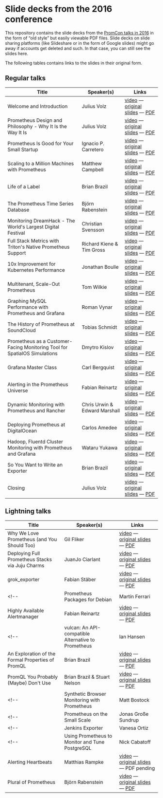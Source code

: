 # Slide decks from the 2016 conference

This repository contains the slide decks from the
[PromCon talks in 2016](http://promcon.io/2016-berlin/schedule/) in the form of
“old style” but easily viewable PDF files. Slide decks on slide sharing
platforms (like Slideshare or in the form of Google slides) might go away if
accounts get deleted and such. In that case, you can still see the slides here.

The following tables contains links to the slides in their original form.

## Regular talks

| Title | Speaker(s) | Links |
|-------|---------|------|
| Welcome and Introduction | Julius Volz | [video](https://www.youtube.com/watch?v=-JkxB0CiMjU) — [original slides](https://docs.google.com/presentation/d/1sUV-EUi2DbQ0DIHczkF_0a0892m9CMLk8_DaBcJLZO8/edit#slide=id.gae9988762_0_0) — [PDF](https://github.com/promcon/slides-2016/raw/master/01-Volz-Welcome_and_Introduction.pdf) |
| Prometheus Design and Philosophy - Why It Is the Way It Is | Julius Volz | [video](https://www.youtube.com/watch?v=4DzoajMs4DM) — [original slides](https://docs.google.com/presentation/d/1HO7_rRgOa8w86yDtlD6771mM2e6VuIvluPfPrmrqc1E/edit?usp=sharing) — [PDF](https://github.com/promcon/slides-2016/raw/master/02-Volz-Prometheus_Design_and_Philosophy.pdf) |
| Prometheus Is Good for Your Small Startup | Ignacio P. Carretero | [video](https://www.youtube.com/watch?v=gMHa4Yh8avk) — [original slides](https://drive.google.com/a/shuttlecloud.com/file/d/0Bx-upITQfN8KWkp3WHc0NDVPNkU/view?usp=sharing) — [PDF](https://github.com/promcon/slides-2016/raw/master/03-Carretero-Prometheus_is_good_for_your_Small_Startup.pdf) |
| Scaling to a Million Machines with Prometheus | Matthew Campbell | [video](https://www.youtube.com/watch?v=likpVWB5Lvo) — [original slides](http://www.slideshare.net/MatthewCampbell7/breaking-prometheus-promcon-berlin-16) — [PDF](https://github.com/promcon/slides-2016/raw/master/04-Campbell-Scaling_to_a_Million_Machines_with_Prometheus.pdf) |
| Life of a Label | Brian Brazil | [video](https://www.youtube.com/watch?v=b5-SvvZ7AwI) — [original slides](http://www.slideshare.net/brianbrazil/life-of-a-label-promcon2016-berlin) — [PDF](https://github.com/promcon/slides-2016/raw/master/05-Brazil-Life_of_a_Label.pdf) |
| The Prometheus Time Series Database | Björn Rabenstein | [video](https://www.youtube.com/watch?v=HbnGSNEjhUc) — [original slides](https://docs.google.com/presentation/d/1TMvzwdaS8Vw9MtscI9ehDyiMngII8iB_Z5D4QW4U4ho/edit?usp=sharing) — [PDF](https://github.com/promcon/slides-2016/raw/master/06-Rabenstein-The_Prometheus_Time_Series_Database.pdf) |
| Monitoring DreamHack - The World's Largest Digital Festival | Christian Svensson | [video](https://www.youtube.com/watch?v=7IPdyKwr_wg) — [original slides](https://docs.google.com/presentation/d/1-Yoix53wvnE1OL7tFmQl0EIqS9GlUqFKYxRFXYh0K4M/view) — [PDF](https://github.com/promcon/slides-2016/raw/master/07-Svensson-Monitoring_DreamHack.pdf) |
| Full Stack Metrics with Triton's Native Prometheus Support | Richard Kiene & Tim Gross | [video](https://www.youtube.com/watch?v=X8QV9HgPNbc) — [original slides](https://speakerdeck.com/tgross/triton#) — [PDF](https://github.com/promcon/slides-2016/raw/master/08-Kiene_Gross-Full_Stack_Metrics_with_Tritons_Native_Prometheus_Support.pdf) |
| 10x Improvement for Kubernetes Performance | Jonathan Boulle | [video](https://www.youtube.com/watch?v=HS-a_RG7iX0) — [original slides](https://github.com/jonboulle/presentations/blob/master/2016-08_Promcon_Metrics_Matter_10x_Improvement_for_Kubernetes_Performance.pdf) — [PDF](https://github.com/promcon/slides-2016/raw/master/09-Boulle-10x_Improvement_for_Kubernetes_Performance.pdf) |
| Multitenant, Scale-Out Prometheus | Tom Wilkie | [video](https://www.youtube.com/watch?v=3Tb4Wc0kfCM) — [original slides](https://drive.google.com/file/d/0BwqTw528sZRIVGpIN1hTVExhdFE/view?usp=sharing) — [PDF](https://github.com/promcon/slides-2016/raw/master/10-Wilkie-Multitenant_Scale-Out_Prometheus.pdf) |
| Graphing MySQL Performance with Prometheus and Grafana | Roman Vynar | [video](https://www.youtube.com/watch?v=YOKJ1ISyQks) — [original slides](https://drive.google.com/open?id=0B7mN_JMLEnbHT1lvcFJOTkNJM1k) — [PDF](https://github.com/promcon/slides-2016/raw/master/11-Vynar-Graphing_MySQL_Performance_with_Prometheus_and_Grafana.pdf) |
| The History of Prometheus at SoundCloud | Tobias Schmidt | [video](https://www.youtube.com/watch?v=cdKc8ePbj4A) — [original slides](http://www.slideshare.net/grobie/the-history-of-prometheus-at-soundcloud) — [PDF](https://github.com/promcon/slides-2016/raw/master/12-Schmidt-The_History_of_Prometheus_at_SoundCloud.pdf) |
| Prometheus as a Customer-Facing Monitoring Tool for SpatialOS Simulations | Dmytro Kislov | [video](https://www.youtube.com/watch?v=39xVoFW6eUw) — [original slides](https://docs.google.com/a/improbable.io/presentation/d/19I5XNAKd8NXQYZi11yax5-8c3FopSYIhQhOlkUQc0TM/edit?usp=sharing) — [PDF](https://github.com/promcon/slides-2016/raw/master/13_Kislov_Prometheus_as_a_Customer-Facing_Monitoring_Tool_for_SpatialOS_Simulations.pdf) |
| Grafana Master Class | Carl Bergquist | [video](https://www.youtube.com/watch?v=KoU_DquChS8&index=21) — [original slides](https://docs.google.com/presentation/d/1nJ99ynDgzTfayUrJq-1nts56kUvkOLbS4zvN0yfgBro/edit?usp=sharing) — [PDF](https://github.com/promcon/slides-2016/raw/master/14-Bergquist-Grafana_Master_Class.pdf) |
| Alerting in the Prometheus Universe | Fabian Reinartz | [video](https://www.youtube.com/watch?v=yrK6z3fpu1E) — [original slides](https://docs.google.com/presentation/d/16hsV0Pyxxk7ta7gIif7Tfxcr1Oy1LmfUbKXaeXisDvw/edit?usp=sharing) — [PDF](https://github.com/promcon/slides-2016/raw/master/15-Reinartz-Alerting_in_the_Prometheus_Universe.pdf) |
| Dynamic Monitoring with Prometheus and Rancher | Chris Urwin & Edward Marshall | [video](https://www.youtube.com/watch?v=fSJs-lvegtI) — [original slides](https://docs.google.com/presentation/d/1rmRKcQVwHX1IXRNtWwLKMG3mCaANIRI4Y6i0pVJKhmA/edit?usp=sharing) — [PDF](https://github.com/promcon/slides-2016/raw/master/16-Urwin_Marshall_Dynamic_Monitoring_with_Prometheus_and_Rancher.pdf) |
| Deploying Prometheus at DigitalOcean | Carlos Amedee | [video](https://www.youtube.com/watch?v=ieo3lGBHcy8) — [original slides](https://speakerdeck.com/exobit/the-care-and-feeding-of-prometheus) — [PDF](https://github.com/promcon/slides-2016/raw/master/17-Amedee-Deploying_Prometheus_at_DigitalOcean.pdf) |
| Hadoop, Fluentd Cluster Monitoring with Prometheus and Grafana | Wataru Yukawa | [video](https://www.youtube.com/watch?v=dzmzvmul7PU) — [original slides](http://www.slideshare.net/wyukawa/promcon2016) — [PDF](https://github.com/promcon/slides-2016/raw/master/18-Yukawa-Hadoop_Fluentd_Cluster_Monitoring_with_Prometheus_and_Grafana.pdf) |
| So You Want to Write an Exporter | Brian Brazil | [video](https://www.youtube.com/watch?v=KXq5ibSj2qA) — [original slides](http://www.slideshare.net/brianbrazil/so-you-want-to-write-an-exporter) — [PDF](https://github.com/promcon/slides-2016/raw/master/19-Brazil-So_You_Want_to_Write_an_Exporter.pdf) |
| Closing | Julius Volz | [video](https://www.youtube.com/watch?v=HUyK3EwiKF0) — [original slides](https://docs.google.com/presentation/d/1iprRJeGtzWOMU-cZvGb0SjuZ_8R0ywIrVMHAlW2-gt0/edit?usp=sharing) — [PDF](https://github.com/promcon/slides-2016/raw/master/20-Volz-Closing.pdf) |

## Lightning talks

| Title | Speaker(s) | Links |
|-------|---------|------|
| Why We Love Prometheus (and You Should Too) | Gil Fliker | [video](https://www.youtube.com/watch?v=pRVsSepIB_Q) — [original slides](https://docs.google.com/presentation/d/1vWxc4PRagO0j2v0tDVK1qHa0PDLNqz6uRqUTsoAp2xI/edit) — [PDF](https://github.com/promcon/slides-2016/raw/master/lightning-01-Fliker-Why_We_Love_Prometheus.pdf) |
| Deploying Full Prometheus Stacks via Juju Charms | JuanJo Ciarlant | [video](https://www.youtube.com/watch?v=YOW8XHoQ1mo) — [original slides](http://www.slideshare.net/juanjosec/deploying-prometheus-stacks-with-juju) — [PDF](https://github.com/promcon/slides-2016/raw/master/lightning-02-Ciarlant-Deploying_Full_Prometheus_Stacks_via_Juju_Charms.pdf) |
| grok_exporter | Fabian Stäber | [video](https://www.youtube.com/watch?v=jFX8BVT4V_g) — [original slides](https://speakerdeck.com/fstab/grok-exporter) — [PDF](https://github.com/promcon/slides-2016/raw/master/lightning-03-Staeber-grok_exporter.pdf) |
<!-- | Prometheus Packages for Debian | Martín Ferrari | [video](https://www.youtube.com/watch?v=Cvbc60T1uUY) — [original slides]() — [PDF](https://github.com/promcon/slides-2016/raw/master/) | -->
| Highly Available Alertmanager | Fabian Reinartz | [video](https://www.youtube.com/watch?v=XvqaYbiTOMg) — [original slides](https://docs.google.com/presentation/d/1isitpzL8gyytevZLYYGwplorSnF9NPgGQ5Aom3V28IY/edit?usp=sharing) — [PDF](https://github.com/promcon/slides-2016/raw/master/lightning-05-Reinartz-Highly_Available_Alert_Manager.pdf) |
<!-- | vulcan: An API-compatible Alternative to Prometheus | Ian Hansen | [video](https://www.youtube.com/watch?v=r6N5-1Jyifk) — [original slides]() — [PDF](https://github.com/promcon/slides-2016/raw/master/) | -->
| An Exploration of the Formal Properties of PromQL | Brian Brazil | [video](https://www.youtube.com/watch?v=lrfTpnzq3Kw) — [original slides](http://www.slideshare.net/brianbrazil/an-exploration-of-the-formal-properties-of-promql) — [PDF](https://github.com/promcon/slides-2016/raw/master/lightning-07-Brazil-An_Exploration_of_the_Formal_Properties_of_PromQL.pdf) |
| PromQL You Probably (Maybe) Don't Use | Brian Brazil & Stuart Nelson | [video](https://www.youtube.com/watch?v=MPH2kMi6wyM) — [original slides](https://docs.google.com/presentation/d/1ma8nTKk1s2i2CXE1i6mw500w8blqdhQhPSZ4nOXW6mY/edit?usp=sharing) — [PDF](https://github.com/promcon/slides-2016/raw/master/lightning-08-Nelson-PromQL_You_Probably_Maybe_Dont_Use.pdf) |
<!-- | Synthetic Browser Monitoring with Prometheus | Matt Bostock | [video](https://www.youtube.com/watch?v=T-iHuDd9rCU) — [original slides]() — [PDF](https://github.com/promcon/slides-2016/raw/master/) | -->
<!-- | Prometheus on the Small Scale | Jonas Große Sundrup | [video](https://www.youtube.com/watch?v=Z6dtCbFa3Ks) — [original slides]() — [PDF](https://github.com/promcon/slides-2016/raw/master/) | -->
<!-- | Jenkins Exporter | Vanesa Ortiz | [video](https://www.youtube.com/watch?v=Vr98qhXyarM) — [original slides]() — [PDF](https://github.com/promcon/slides-2016/raw/master/) | -->
<!-- | Using Prometheus to Monitor and Tune PostgreSQL | Nick Cabatoff | [video](https://www.youtube.com/watch?v=mSWUZ2jjV3o) — [original slides]() — [PDF](https://github.com/promcon/slides-2016/raw/master/) | -->
| Alerting Heartbeats | Matthias Rampke | [video](https://www.youtube.com/watch?v=RsigFUMUHZ0) — [original slides](https://docs.google.com/presentation/d/1xMnqKHNfBS1DWcnMQ6S3iTS10_DMISoDfNt6If4ihe4/pub?start=false&loop=false&delayms=3000&slide=id.p) — PDF pending |
| Plural of Prometheus | Björn Rabenstein | [video](https://www.youtube.com/watch?v=B_CDeYrqxjQ) — [original slides](https://docs.google.com/presentation/d/1-Bp7wcUmj6WHCBNLK75nnaX7iwE-8LnobB5a_mrY644/edit?usp=sharing) — [PDF](https://github.com/promcon/slides-2016/raw/master/lightning-14-Rabentstein-Plural_of_Prometheus.pdf) |

